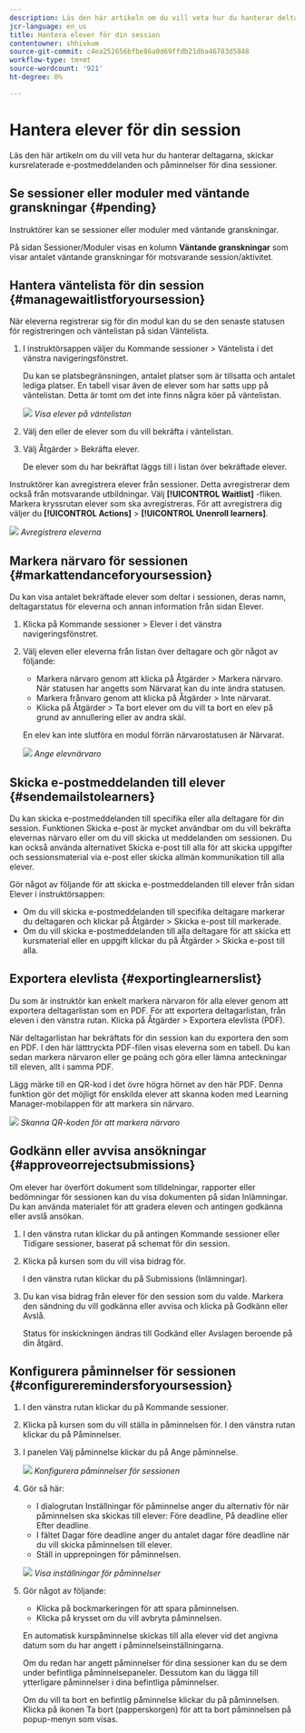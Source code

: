 ```yaml
---
description: Läs den här artikeln om du vill veta hur du hanterar deltagarna, skickar kursrelaterade e-postmeddelanden och påminnelser för dina sessioner.
jcr-language: en_us
title: Hantera elever för din session
contentowner: shhivkum
source-git-commit: c4ea252656bfbe86a0d69ffdb21dba46783d5848
workflow-type: tm+mt
source-wordcount: '921'
ht-degree: 0%

---
```




# Hantera elever för din session

Läs den här artikeln om du vill veta hur du hanterar deltagarna, skickar kursrelaterade e-postmeddelanden och påminnelser för dina sessioner.

## Se sessioner eller moduler med väntande granskningar {#pending}

Instruktörer kan se sessioner eller moduler med väntande granskningar.

På sidan Sessioner/Moduler visas en kolumn **Väntande granskningar** som visar antalet väntande granskningar för motsvarande session/aktivitet.

## Hantera väntelista för din session {#managewaitlistforyoursession}

När eleverna registrerar sig för din modul kan du se den senaste statusen för registreringen och väntelistan på sidan Väntelista.

1. I instruktörsappen väljer du Kommande sessioner > Väntelista i det vänstra navigeringsfönstret.

   Du kan se platsbegränsningen, antalet platser som är tillsatta och antalet lediga platser. En tabell visar även de elever som har satts upp på väntelistan. Detta är tomt om det inte finns några köer på väntelistan.

   ![](assets/waitlist.png)
   *Visa elever på väntelistan*

1. Välj den eller de elever som du vill bekräfta i väntelistan.
1. Välj Åtgärder > Bekräfta elever.

   De elever som du har bekräftat läggs till i listan över bekräftade elever.

Instruktörer kan avregistrera elever från sessioner. Detta avregistrerar dem också från motsvarande utbildningar. Välj **[!UICONTROL Waitlist]** -fliken. Markera kryssrutan elever som ska avregistreras. För att avregistrera dig väljer du **[!UICONTROL Actions]** > **[!UICONTROL Unenroll learners]**.

![](assets/unenroll-learners.png)
*Avregistrera eleverna*

## Markera närvaro för sessionen {#markattendanceforyoursession}

Du kan visa antalet bekräftade elever som deltar i sessionen, deras namn, deltagarstatus för eleverna och annan information från sidan Elever.

1. Klicka på Kommande sessioner > Elever i det vänstra navigeringsfönstret.
1. Välj eleven eller eleverna från listan över deltagare och gör något av följande:

   * Markera närvaro genom att klicka på Åtgärder > Markera närvaro. När statusen har angetts som Närvarat kan du inte ändra statusen.
   * Markera frånvaro genom att klicka på Åtgärder > Inte närvarat.
   * Klicka på Åtgärder > Ta bort elever om du vill ta bort en elev på grund av annullering eller av andra skäl.

   En elev kan inte slutföra en modul förrän närvarostatusen är Närvarat.

   ![](assets/markattendance.png)
   *Ange elevnärvaro*

## Skicka e-postmeddelanden till elever {#sendemailstolearners}

Du kan skicka e-postmeddelanden till specifika eller alla deltagare för din session. Funktionen Skicka e-post är mycket användbar om du vill bekräfta elevernas närvaro eller om du vill skicka ut meddelanden om sessionen. Du kan också använda alternativet Skicka e-post till alla för att skicka uppgifter och sessionsmaterial via e-post eller skicka allmän kommunikation till alla elever.

Gör något av följande för att skicka e-postmeddelanden till elever från sidan Elever i instruktörsappen:

* Om du vill skicka e-postmeddelanden till specifika deltagare markerar du deltagaren och klickar på Åtgärder > Skicka e-post till markerade.
* Om du vill skicka e-postmeddelanden till alla deltagare för att skicka ett kursmaterial eller en uppgift klickar du på Åtgärder > Skicka e-post till alla.

## Exportera elevlista {#exportinglearnerslist}

Du som är instruktör kan enkelt markera närvaron för alla elever genom att exportera deltagarlistan som en PDF. För att exportera deltagarlistan, från eleven i den vänstra rutan. Klicka på Åtgärder > Exportera elevlista (PDF).

När deltagarlistan har bekräftats för din session kan du exportera den som en PDF. I den här lätttryckta PDF-filen visas eleverna som en tabell. Du kan sedan markera närvaron eller ge poäng och göra eller lämna anteckningar till eleven, allt i samma PDF.

Lägg märke till en QR-kod i det övre högra hörnet av den här PDF. Denna funktion gör det möjligt för enskilda elever att skanna koden med Learning Manager-mobilappen för att markera sin närvaro.

![](assets/exportpdf.png)
*Skanna QR-koden för att markera närvaro*

## Godkänn eller avvisa ansökningar {#approveorrejectsubmissions}

Om elever har överfört dokument som tilldelningar, rapporter eller bedömningar för sessionen kan du visa dokumenten på sidan Inlämningar. Du kan använda materialet för att gradera eleven och antingen godkänna eller avslå ansökan.

1. I den vänstra rutan klickar du på antingen Kommande sessioner eller Tidigare sessioner, baserat på schemat för din session.
1. Klicka på kursen som du vill visa bidrag för.

   I den vänstra rutan klickar du på Submissions (Inlämningar).

1. Du kan visa bidrag från elever för den session som du valde. Markera den sändning du vill godkänna eller avvisa och klicka på Godkänn eller Avslå.

   Status för inskickningen ändras till Godkänd eller Avslagen beroende på din åtgärd.

## Konfigurera påminnelser för sessionen {#configureremindersforyoursession}

1. I den vänstra rutan klickar du på Kommande sessioner.
1. Klicka på kursen som du vill ställa in påminnelsen för. I den vänstra rutan klickar du på Påminnelser.
1. I panelen Välj påminnelse klickar du på Ange påminnelse.

   ![](assets/setreminder.png)
   *Konfigurera påminnelser för sessionen*

1. Gör så här:

   * I dialogrutan Inställningar för påminnelse anger du alternativ för när påminnelsen ska skickas till elever: Före deadline, På deadline eller Efter deadline.
   * I fältet Dagar före deadline anger du antalet dagar före deadline när du vill skicka påminnelsen till elever.
   * Ställ in upprepningen för påminnelsen.

   ![](assets/remindersettings.png)
   *Visa inställningar för påminnelser*

1. Gör något av följande:

   * Klicka på bockmarkeringen för att spara påminnelsen.
   * Klicka på krysset om du vill avbryta påminnelsen.

   En automatisk kurspåminnelse skickas till alla elever vid det angivna datum som du har angett i påminnelseinställningarna.

   Om du redan har angett påminnelser för dina sessioner kan du se dem under befintliga påminnelsepaneler. Dessutom kan du lägga till ytterligare påminnelser i dina befintliga påminnelser.

   Om du vill ta bort en befintlig påminnelse klickar du på påminnelsen. Klicka på ikonen Ta bort (papperskorgen) för att ta bort påminnelsen på popup-menyn som visas.
